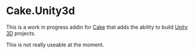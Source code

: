 # Cake.Unity3d

This is a work in progress addin for [Cake](https://cakebuild.net/) that adds the ability to build [Unity 3D](https://unity3d.com/) projects.

This is not really useable at the moment.
